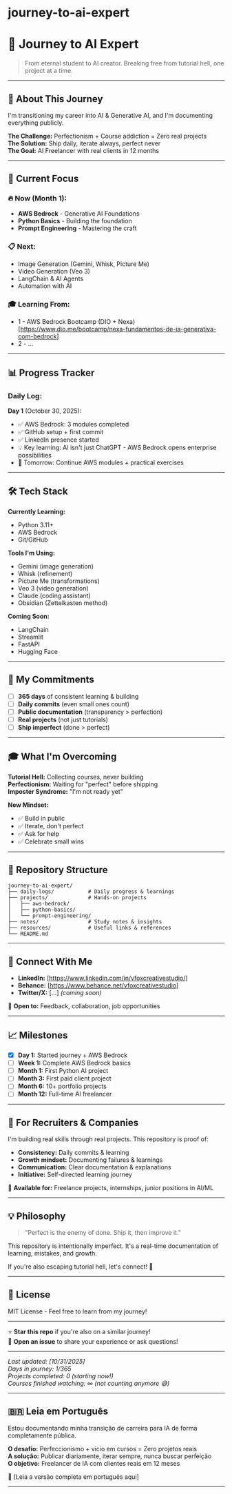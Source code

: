 # journey-to-ai-expert


# 🚀 Journey to AI Expert

> From eternal student to AI creator. Breaking free from tutorial hell, one project at a time.

---

## 👋 About This Journey

I'm transitioning my career into AI & Generative AI, and I'm documenting everything publicly.

**The Challenge:** Perfectionism + Course addiction = Zero real projects  
**The Solution:** Ship daily, iterate always, perfect never  
**The Goal:** AI Freelancer with real clients in 12 months

---

## 🎯 Current Focus

### 🔥 Now (Month 1):
- **AWS Bedrock** - Generative AI Foundations
- **Python Basics** - Building the foundation
- **Prompt Engineering** - Mastering the craft

### 📋 Next:
- Image Generation (Gemini, Whisk, Picture Me)
- Video Generation (Veo 3)
- LangChain & AI Agents
- Automation with AI

### 🎓 Learning From:
- 1 - AWS Bedrock Bootcamp (DIO + Nexa) [https://www.dio.me/bootcamp/nexa-fundamentos-de-ia-generativa-com-bedrock]
- 2 - ...

---

## 📊 Progress Tracker

### Daily Log:

**Day 1** (October 30, 2025):
- ✅ AWS Bedrock: 3 modules completed
- ✅ GitHub setup + first commit
- ✅ LinkedIn presence started
- 💡 Key learning: AI isn't just ChatGPT - AWS Bedrock opens enterprise possibilities
- 🎯 Tomorrow: Continue AWS modules + practical exercises

---

## 🛠️ Tech Stack

**Currently Learning:**
- Python 3.11+
- AWS Bedrock
- Git/GitHub


**Tools I'm Using:**
- Gemini (image generation)
- Whisk (refinement)
- Picture Me (transformations)
- Veo 3 (video generation)
- Claude (coding assistant)
- Obsidian (Zettelkasten method)

**Coming Soon:**
- LangChain
- Streamlit
- FastAPI
- Hugging Face

---

## 💪 My Commitments

- [ ] **365 days** of consistent learning & building
- [ ] **Daily commits** (even small ones count)
- [ ] **Public documentation** (transparency > perfection)
- [ ] **Real projects** (not just tutorials)
- [ ] **Ship imperfect** (done > perfect)

---

## 🎓 What I'm Overcoming

**Tutorial Hell:** Collecting courses, never building  
**Perfectionism:** Waiting for "perfect" before shipping  
**Imposter Syndrome:** "I'm not ready yet"

**New Mindset:**
- ✅ Build in public
- ✅ Iterate, don't perfect
- ✅ Ask for help
- ✅ Celebrate small wins

---

## 📂 Repository Structure
```
journey-to-ai-expert/
├── daily-logs/           # Daily progress & learnings
├── projects/             # Hands-on projects
│   ├── aws-bedrock/
│   ├── python-basics/
│   └── prompt-engineering/
├── notes/                # Study notes & insights
├── resources/            # Useful links & references
└── README.md
```

---

## 🔗 Connect With Me

- **LinkedIn:** [https://www.linkedin.com/in/vfoxcreativestudio/]
- **Behance:** [https://www.behance.net/vfoxcreativestudio] 
- **Twitter/X:** [...] *(coming soon)*

💬 **Open to:** Feedback, collaboration, job opportunities

---

## 📈 Milestones

- [x] **Day 1:** Started journey + AWS Bedrock
- [ ] **Week 1:** Complete AWS Bedrock basics
- [ ] **Month 1:** First Python AI project
- [ ] **Month 3:** First paid client project
- [ ] **Month 6:** 10+ portfolio projects
- [ ] **Month 12:** Full-time AI freelancer

---

## 🤝 For Recruiters & Companies

I'm building real skills through real projects. This repository is proof of:
- **Consistency:** Daily commits & learning
- **Growth mindset:** Documenting failures & learnings
- **Communication:** Clear documentation & explanations
- **Initiative:** Self-directed learning journey

📧 **Available for:** Freelance projects, internships, junior positions in AI/ML

---

## 💡 Philosophy

> "Perfect is the enemy of done. Ship it, then improve it."

This repository is intentionally imperfect. It's a real-time documentation of learning, mistakes, and growth.

If you're also escaping tutorial hell, let's connect! 🤝

---

## 📝 License

MIT License - Feel free to learn from my journey!

---

⭐ **Star this repo** if you're also on a similar journey!  
💬 **Open an issue** to share your experience or ask questions!

---

*Last updated: [10/31/2025]*  
*Days in journey: 1/365*  
*Projects completed: 0 (starting now!)*  
*Courses finished watching: ∞ (not counting anymore 😅)*

---

## 🇧🇷 Leia em Português

Estou documentando minha transição de carreira para IA de forma completamente pública. 

**O desafio:** Perfeccionismo + vício em cursos = Zero projetos reais  
**A solução:** Publicar diariamente, iterar sempre, nunca buscar perfeição  
**O objetivo:** Freelancer de IA com clientes reais em 12 meses

📝 [Leia a versão completa em português aqui]

---

